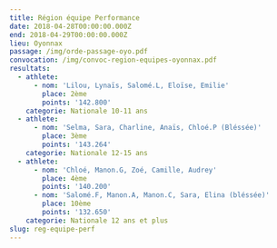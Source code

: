 ```yaml
---
title: Région équipe Performance
date: 2018-04-28T00:00:00.000Z
end: 2018-04-29T00:00:00.000Z
lieu: Oyonnax
passage: /img/orde-passage-oyo.pdf
convocation: /img/convoc-region-equipes-oyonnax.pdf
resultats:
  - athlete:
      - nom: 'Lilou, Lynaïs, Salomé.L, Eloïse, Emilie'
        place: 2ème
        points: '142.800'
    categorie: Nationale 10-11 ans
  - athlete:
      - nom: 'Selma, Sara, Charline, Anaïs, Chloé.P (Bléssée)'
        place: 3ème
        points: '143.264'
    categorie: Nationale 12-15 ans
  - athlete:
      - nom: 'Chloé, Manon.G, Zoé, Camille, Audrey'
        place: 4ème
        points: '140.200'
      - nom: 'Salomé.F, Manon.A, Manon.C, Sara, Elina (bléssée)'
        place: 10ème
        points: '132.650'
    categorie: Nationale 12 ans et plus
slug: reg-equipe-perf
---
```


